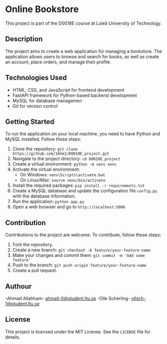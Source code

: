 # Online Bookstore

This project is part of the D0018E course at Luleå University of Technology. 

## Description

The project aims to create a web application for managing a bookstore. The application allows users to browse and search for books, as well as create an account, place orders, and manage their profile.

## Technologies Used

- HTML, CSS, and JavaScript for frontend development
- FastAPI framework for Python-based backend development
- MySQL for database managemen
- Git for version control

## Getting Started

To run the application on your local machine, you need to have Python and MySQL installed. Follow these steps:

1. Clone the repository: `git clone https://github.com/1Ahm1/D0018E_project.git`
2. Navigate to the project directory: `cd D0018E_project`
3. Create a virtual environment: `python -m venv venv`
4. Activate the virtual environment:
   - On Windows: `venv\Scripts\activate.bat`
   - On Linux/Mac: `source venv/bin/activate`
5. Install the required packages: `pip install -r requirements.txt`
6. Create a MySQL database and update the configuration file `config.py` with the database information.
7. Run the application: `python app.py`
8. Open a web browser and go to `http://localhost:5000`

## Contribution

Contributions to the project are welcome. To contribute, follow these steps:

1. Fork the repository.
2. Create a new branch: `git checkout -b feature/your-feature-name`
3. Make your changes and commit them: `git commit -m 'Add some feature'`
4. Push to the branch: `git push origin feature/your-feature-name`
5. Create a pull request.

## Authour

-Ahmad Allahham- ahmall-0@student.ltu.se
-Olle Scherling- ollsch-1@student.ltu.se

## License

This project is licensed under the MIT License. See the `LICENSE` file for details.
